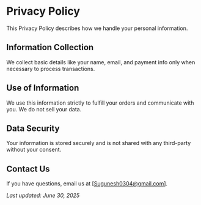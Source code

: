 # Privacy Policy

This Privacy Policy describes how we handle your personal information.

## Information Collection
We collect basic details like your name, email, and payment info only when necessary to process transactions.

## Use of Information
We use this information strictly to fulfill your orders and communicate with you. We do not sell your data.

## Data Security
Your information is stored securely and is not shared with any third-party without your consent.

## Contact Us
If you have questions, email us at [Sugunesh0304@gmail.com].

_Last updated: June 30, 2025_
